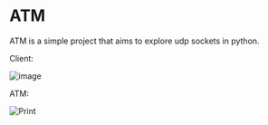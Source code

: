 # ATM
ATM is a simple project that aims to explore udp sockets in python.


Client:

![image](https://user-images.githubusercontent.com/109706570/202869402-5857c823-042c-4b63-8b6e-b15dc3074acf.png)



ATM:

![Print](https://user-images.githubusercontent.com/109706570/202869411-7ae896d4-7da8-4349-b814-28286ea259ab.png)
